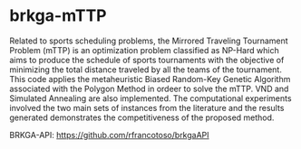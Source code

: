 # brkga-mTTP
Related to sports scheduling problems, the Mirrored Traveling Tournament Problem
(mTTP) is an optimization problem classified as NP-Hard which aims to produce the schedule of
sports tournaments with the objective of minimizing the total distance traveled by all the teams
of the tournament. This code applies the metaheuristic Biased
Random-Key Genetic Algorithm associated with the Polygon Method in ordeer to solve the mTTP. VND and Simulated Annealing are also implemented.
The computational experiments involved the two main sets of instances from the literature and the
results generated demonstrates the competitiveness of the proposed method.

BRKGA-API: https://github.com/rfrancotoso/brkgaAPI 
